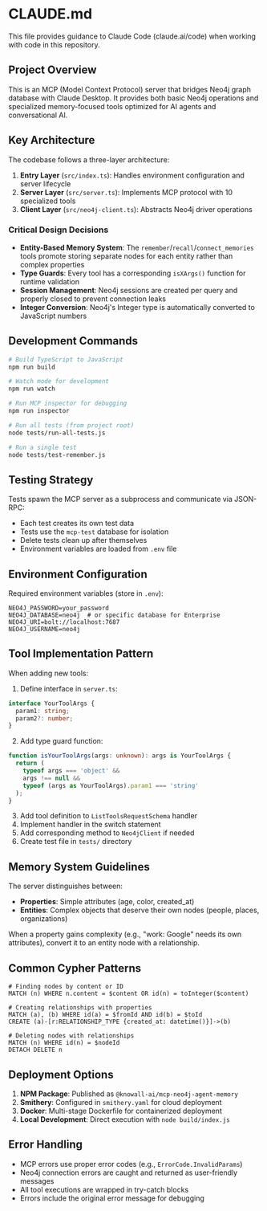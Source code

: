 # CLAUDE.md

This file provides guidance to Claude Code (claude.ai/code) when working with code in this repository.

## Project Overview

This is an MCP (Model Context Protocol) server that bridges Neo4j graph database with Claude Desktop. It provides both basic Neo4j operations and specialized memory-focused tools optimized for AI agents and conversational AI.

## Key Architecture

The codebase follows a three-layer architecture:

1. **Entry Layer** (`src/index.ts`): Handles environment configuration and server lifecycle
2. **Server Layer** (`src/server.ts`): Implements MCP protocol with 10 specialized tools
3. **Client Layer** (`src/neo4j-client.ts`): Abstracts Neo4j driver operations

### Critical Design Decisions

- **Entity-Based Memory System**: The `remember`/`recall`/`connect_memories` tools promote storing separate nodes for each entity rather than complex properties
- **Type Guards**: Every tool has a corresponding `isXArgs()` function for runtime validation
- **Session Management**: Neo4j sessions are created per query and properly closed to prevent connection leaks
- **Integer Conversion**: Neo4j's Integer type is automatically converted to JavaScript numbers

## Development Commands

```bash
# Build TypeScript to JavaScript
npm run build

# Watch mode for development
npm run watch

# Run MCP inspector for debugging
npm run inspector

# Run all tests (from project root)
node tests/run-all-tests.js

# Run a single test
node tests/test-remember.js
```

## Testing Strategy

Tests spawn the MCP server as a subprocess and communicate via JSON-RPC:
- Each test creates its own test data
- Tests use the `mcp-test` database for isolation
- Delete tests clean up after themselves
- Environment variables are loaded from `.env` file

## Environment Configuration

Required environment variables (store in `.env`):
```
NEO4J_PASSWORD=your_password
NEO4J_DATABASE=neo4j  # or specific database for Enterprise
NEO4J_URI=bolt://localhost:7687
NEO4J_USERNAME=neo4j
```

## Tool Implementation Pattern

When adding new tools:

1. Define interface in `server.ts`:
```typescript
interface YourToolArgs {
  param1: string;
  param2?: number;
}
```

2. Add type guard function:
```typescript
function isYourToolArgs(args: unknown): args is YourToolArgs {
  return (
    typeof args === 'object' &&
    args !== null &&
    typeof (args as YourToolArgs).param1 === 'string'
  );
}
```

3. Add tool definition to `ListToolsRequestSchema` handler
4. Implement handler in the switch statement
5. Add corresponding method to `Neo4jClient` if needed
6. Create test file in `tests/` directory

## Memory System Guidelines

The server distinguishes between:
- **Properties**: Simple attributes (age, color, created_at)
- **Entities**: Complex objects that deserve their own nodes (people, places, organizations)

When a property gains complexity (e.g., "work: Google" needs its own attributes), convert it to an entity node with a relationship.

## Common Cypher Patterns

```cypher
# Finding nodes by content or ID
MATCH (n) WHERE n.content = $content OR id(n) = toInteger($content)

# Creating relationships with properties
MATCH (a), (b) WHERE id(a) = $fromId AND id(b) = $toId
CREATE (a)-[r:RELATIONSHIP_TYPE {created_at: datetime()}]->(b)

# Deleting nodes with relationships
MATCH (n) WHERE id(n) = $nodeId
DETACH DELETE n
```

## Deployment Options

1. **NPM Package**: Published as `@knowall-ai/mcp-neo4j-agent-memory`
2. **Smithery**: Configured in `smithery.yaml` for cloud deployment
3. **Docker**: Multi-stage Dockerfile for containerized deployment
4. **Local Development**: Direct execution with `node build/index.js`

## Error Handling

- MCP errors use proper error codes (e.g., `ErrorCode.InvalidParams`)
- Neo4j connection errors are caught and returned as user-friendly messages
- All tool executions are wrapped in try-catch blocks
- Errors include the original error message for debugging